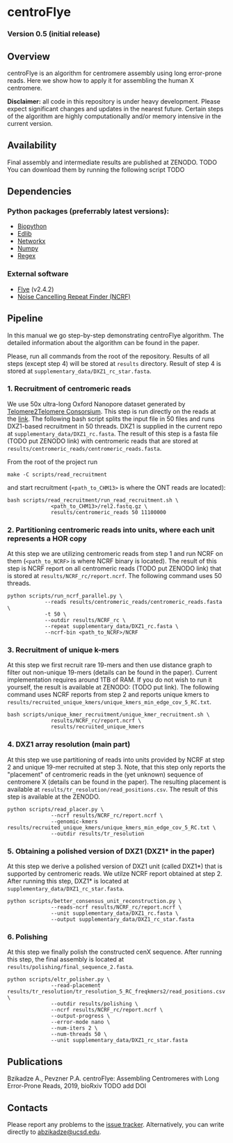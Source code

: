 # centroFlye

### Version 0.5 (initial release)
## Overview
centroFlye is an algorithm for centromere assembly using long error-prone reads.
Here we show how to apply it for assembling the human X centromere.
 
**Disclaimer:** all code in this repository is under heavy development.
Please expect significant changes and updates in the nearest future.
Certain steps of the algorithm are highly computationally and/or memory intensive in the current version.


## Availability
Final assembly and intermediate results are published at ZENODO. TODO
You can download them by running the following script TODO


## Dependencies
### Python packages (preferrably latest versions):
+ [Biopython](https://pypi.org/project/biopython/)
+ [Edlib](https://pypi.org/project/edlib/)
+ [Networkx](https://pypi.org/project/networkx/)
+ [Numpy](https://pypi.org/project/numpy/)
+ [Regex](https://pypi.org/project/regex/)

### External software
+ [Flye](https://github.com/fenderglass/Flye) (v2.4.2)
+ [Noise Cancelling Repeat Finder (NCRF)](https://github.com/makovalab-psu/NoiseCancellingRepeatFinder)


## Pipeline
In this manual we go step-by-step demonstrating centroFlye algorithm.
The detailed information about the algorithm can be found in the paper.

Please, run all commands from the root of the repository.
Results of all steps (except step 4) will be stored at `results` directory.
Result of step 4 is stored at ``supplementary_data/DXZ1_rc_star.fasta``.

### 1. Recruitment of centromeric reads

We use 50x ultra-long Oxford Nanopore dataset generated by [Telomere2Telomere Consorsium](https://github.com/nanopore-wgs-consortium/CHM13). 
This step is run directly on the reads at the [link](https://s3.amazonaws.com/nanopore-human-wgs/chm13/nanopore/rel2/rel2.fastq.gz).
The following bash script splits the input file in 50 files and runs DXZ1-based recruitment in 50 threads.
DXZ1 is supplied in the current repo at ``supplementary_data/DXZ1_rc.fasta``.
The result of this step is a fasta file (TODO put ZENODO link) with centromeric reads that are stored at ``results/centromeric_reads/centromeric_reads.fasta``.

From the root of the project run 
```
make -C scripts/read_recruitment
```
and start recruitment (`<path_to_CHM13>` is where the ONT reads are located):
```
bash scripts/read_recruitment/run_read_recruitment.sh \
              <path_to_CHM13>/rel2.fastq.gz \
              results/centromeric_reads 50 11100000
```

### 2. Partitioning centromeric reads into units, where each unit represents a HOR copy
At this step we are utilizing centromeric reads from step 1 and run NCRF on them (``<path_to_NCRF>`` is where NCRF binary is located).
The result of this step is NCRF report on all centromeric reads (TODO put ZENODO link) that is stored at ``results/NCRF_rc/report.ncrf``.
The following command uses 50 threads.

```
python scripts/run_ncrf_parallel.py \
            --reads results/centromeric_reads/centromeric_reads.fasta \
            -t 50 \
            --outdir results/NCRF_rc \
            --repeat supplementary_data/DXZ1_rc.fasta \
            --ncrf-bin <path_to_NCRF>/NCRF
```

### 3. Recruitment of unique k-mers
At this step we first recruit rare 19-mers and then use distance graph to filter out non-unique 19-mers (details can be found in the paper).
Current implementation requires around 1TB of RAM.
If you do not wish to run it yourself, the result is available at ZENODO: (TODO put link).
The following command uses NCRF reports from step 2 and reports unique kmers to ``results/recruited_unique_kmers/unique_kmers_min_edge_cov_5_RC.txt``.

```
bash scripts/unique_kmer_recruitment/unique_kmer_recruitment.sh \
              results/NCRF_rc/report.ncrf \
              results/recruited_unique_kmers
```

### 4. DXZ1 array resolution (main part)
At this step we use partitioning of reads into units provided by NCRF at step 2 and unique 19-mer recruited at step 3.
Note, that this step only reports the "placement" of centromeric reads in the (yet unknown) sequence of centromere X (details can be found in the paper).
The resulting placement is available at ``results/tr_resolution/read_positions.csv``.
The result of this step is available at the ZENODO.

```
python scripts/read_placer.py \
              --ncrf results/NCRF_rc/report.ncrf \
              --genomic-kmers results/recruited_unique_kmers/unique_kmers_min_edge_cov_5_RC.txt \
              --outdir results/tr_resolution
```

### 5. Obtaining a polished version of DXZ1 (DXZ1* in the paper)
At this step we derive a polished version of DXZ1 unit (called DXZ1*) that is supported by centromeric reads.
We utilze NCRF report obtained at step 2.
After running this step, DXZ1* is located at ``supplementary_data/DXZ1_rc_star.fasta``.

```
python scripts/better_consensus_unit_reconstruction.py \
              --reads-ncrf results/NCRF_rc/report.ncrf \
              --unit supplementary_data/DXZ1_rc.fasta \
              --output supplementary_data/DXZ1_rc_star.fasta
```

### 6. Polishing
At this step we finally polish the constructed cenX sequence.
After running this step, the final assembly is located at ``results/polishing/final_sequence_2.fasta``.

```
python scripts/eltr_polisher.py \
              --read-placement results/tr_resolution/tr_resolution_5_RC_freqkmers2/read_positions.csv \
              --outdir results/polishing \
              --ncrf results/NCRF_rc/report.ncrf \
              --output-progress \
              --error-mode nano \
              --num-iters 2 \
              --num-threads 50 \
              --unit supplementary_data/DXZ1_rc_star.fasta
```

## Publications
Bzikadze A., Pevzner P.A. centroFlye: Assembling Centromeres with Long Error-Prone Reads, 2019, bioRxiv TODO add DOI

## Contacts
Please report any problems to the [issue tracker](https://github.com/seryrzu/centroFlye/issues).
Alternatively, you can write directly to [abzikadze@ucsd.edu](mailto:abzikadze@ucsd.edu).
